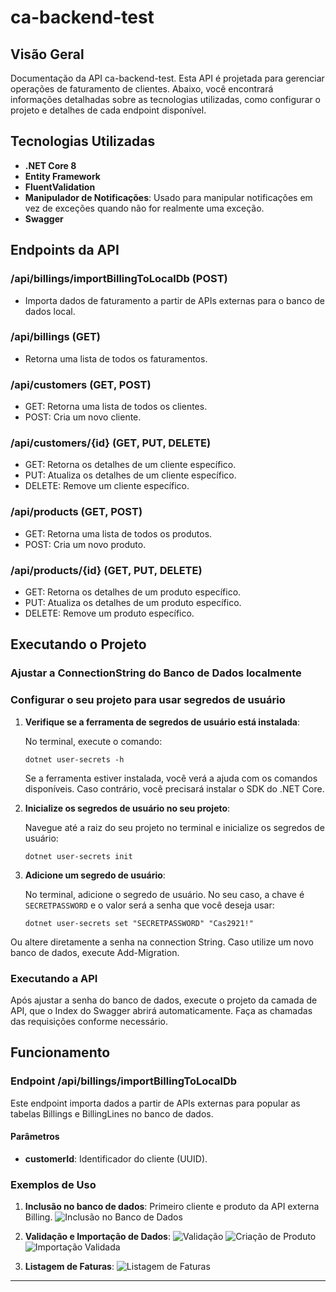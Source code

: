 # ca-backend-test

## Visão Geral

Documentação da API ca-backend-test. Esta API é projetada para gerenciar operações de faturamento de clientes. Abaixo, você encontrará informações detalhadas sobre as tecnologias utilizadas, como configurar o projeto e detalhes de cada endpoint disponível.

## Tecnologias Utilizadas

- **.NET Core 8**
- **Entity Framework**
- **FluentValidation**
- **Manipulador de Notificações**: Usado para manipular notificações em vez de exceções quando não for realmente uma exceção.
- **Swagger**


## Endpoints da API

### /api/billings/importBillingToLocalDb (POST)
- Importa dados de faturamento a partir de APIs externas para o banco de dados local.

### /api/billings (GET)
- Retorna uma lista de todos os faturamentos.

### /api/customers (GET, POST)
- GET: Retorna uma lista de todos os clientes.
- POST: Cria um novo cliente.

### /api/customers/{id} (GET, PUT, DELETE)
- GET: Retorna os detalhes de um cliente específico.
- PUT: Atualiza os detalhes de um cliente específico.
- DELETE: Remove um cliente específico.

### /api/products (GET, POST)
- GET: Retorna uma lista de todos os produtos.
- POST: Cria um novo produto.

### /api/products/{id} (GET, PUT, DELETE)
- GET: Retorna os detalhes de um produto específico.
- PUT: Atualiza os detalhes de um produto específico.
- DELETE: Remove um produto específico.

## Executando o Projeto

### Ajustar a ConnectionString do Banco de Dados localmente

### Configurar o seu projeto para usar segredos de usuário

1. **Verifique se a ferramenta de segredos de usuário está instalada**:

    No terminal, execute o comando:
    ```shell
    dotnet user-secrets -h
    ```

    Se a ferramenta estiver instalada, você verá a ajuda com os comandos disponíveis. Caso contrário, você precisará instalar o SDK do .NET Core.

2. **Inicialize os segredos de usuário no seu projeto**:

    Navegue até a raiz do seu projeto no terminal e inicialize os segredos de usuário:
    ```shell
    dotnet user-secrets init
    ```

3. **Adicione um segredo de usuário**:

    No terminal, adicione o segredo de usuário. No seu caso, a chave é `SECRETPASSWORD` e o valor será a senha que você deseja usar:
    ```shell
    dotnet user-secrets set "SECRETPASSWORD" "Cas2921!"
    ```

Ou altere diretamente a senha na connection String.
Caso utilize um novo banco de dados, execute Add-Migration.

### Executando a API

Após ajustar a senha do banco de dados, execute o projeto da camada de API, que o Index do Swagger abrirá automaticamente. Faça as chamadas das requisições conforme necessário.

## Funcionamento

### Endpoint /api/billings/importBillingToLocalDb

Este endpoint importa dados a partir de APIs externas para popular as tabelas Billings e BillingLines no banco de dados. 

#### Parâmetros
- **customerId**: Identificador do cliente (UUID).

### Exemplos de Uso

1. **Inclusão no banco de dados**: Primeiro cliente e produto da API externa Billing.
   ![Inclusão no Banco de Dados](docs\images\1.png)

2. **Validação e Importação de Dados**:
   ![Validação](docs/images/2.png)
   ![Criação de Produto](docs/images/criacaoProduto.png)
   ![Importação Validada](docs/images/validadoImport.png)

3. **Listagem de Faturas**: 
   ![Listagem de Faturas](docs/images/getBillings.png)


---